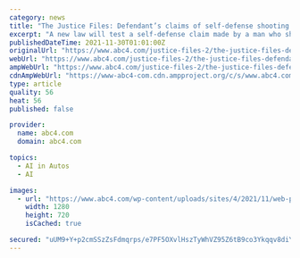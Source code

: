 ```yaml
---
category: news
title: "The Justice Files: Defendant’s claims of self-defense shooting tests new law"
excerpt: "A new law will test a self-defense claim made by a man who shot seven times at a hit-and-run driver. It was November 2019 when Michael Clara was driving on a"
publishedDateTime: 2021-11-30T01:01:00Z
originalUrl: "https://www.abc4.com/justice-files-2/the-justice-files-defendants-claims-of-self-defense-shooting-tests-new-law/"
webUrl: "https://www.abc4.com/justice-files-2/the-justice-files-defendants-claims-of-self-defense-shooting-tests-new-law/"
ampWebUrl: "https://www.abc4.com/justice-files-2/the-justice-files-defendants-claims-of-self-defense-shooting-tests-new-law/amp/"
cdnAmpWebUrl: "https://www-abc4-com.cdn.ampproject.org/c/s/www.abc4.com/justice-files-2/the-justice-files-defendants-claims-of-self-defense-shooting-tests-new-law/amp/"
type: article
quality: 56
heat: 56
published: false

provider:
  name: abc4.com
  domain: abc4.com

topics:
  - AI in Autos
  - AI

images:
  - url: "https://www.abc4.com/wp-content/uploads/sites/4/2021/11/web-pic-for-marcos-11-29.jpg?w=1280"
    width: 1280
    height: 720
    isCached: true

secured: "uUM9+Y+p2cmSSzZsFdmqrps/e7PF5OXvlHszTyWhVZ95Z6tB9co3Ykqqv8diYpY5jQVq/YhGwI8ZlGUA+BybKyZzaaWBHgYs8dXgrXRP1L1sF7B8p+PIGwftHKvYTtMUQ8XkCofc1PjXZnVVppB1tKVSylJ1vVZDaEhTRFZaqDfQe+bU+PEuy45rjv38JCUHGci0rjz25oRmsArBB7xkolWP4L0gYtGo1UYPiKLLMiVXseejnAlcWMoB7+bnVqbVdQIh1VoJl+Dm+Hh4BKy3L7+Sm0XhSmOJ7xiZZfrxMqXFI4yld6YHS8jB55O+6xaUfwkwJBvEZKu1uQHqq86OazurD2toOzwyeyMIjv9a2+s=;JFWvxUyzDL0DA2jYbig2pw=="
---
```


